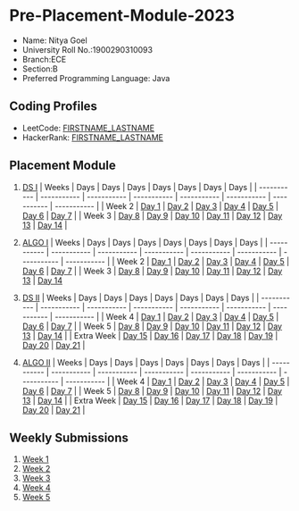 # Pre-Placement-Module-2023

- Name: Nitya Goel
- University Roll No.:1900290310093
- Branch:ECE
- Section:B
- Preferred Programming Language: Java

## Coding Profiles
- LeetCode: [FIRSTNAME_LASTNAME](https://leetcode.com/nityagoel/)
- HackerRank: [FIRSTNAME_LASTNAME](https://www.hackerrank.com/nitya_1923ec1051)

## Placement Module
1. [DS I](https://github.com/NityaGoel02/Pre-Placement-Module-2023/tree/main/DS%20I)
    | Weeks | Days | Days | Days | Days | Days | Days | Days |
    | ----------- | ----------- | ----------- | ----------- | ----------- | ----------- | ----------- | ----------- | 
    | Week 2 | [Day 1](https://github.com/NityaGoel02/Pre-Placement-Module-2023/tree/main/DS%20I/Day%201) | [Day 2](https://github.com/NityaGoel02/Pre-Placement-Module-2023/tree/main/DS%20I/Day%202) | [Day 3](https://github.com/NityaGoel02/Pre-Placement-Module-2023/tree/main/DS%20I/Day%203) | [Day 4](https://github.com/NityaGoel02/Pre-Placement-Module-2023/tree/main/DS%20I/Day%204) | [Day 5](https://github.com/NityaGoel02/Pre-Placement-Module-2023/tree/main/DS%20I/Day%205) | [Day 6](https://github.com/NityaGoel02/Pre-Placement-Module-2023/tree/main/DS%20I/Day%206) | [Day 7](https://github.com/NityaGoel02/Pre-Placement-Module-2023/tree/main/DS%20I/Day%207) |
    | Week 3 | [Day 8](https://github.com/NityaGoel02/Pre-Placement-Module-2023/tree/main/DS%20I/Day%208) | [Day 9](https://github.com/NityaGoel02/Pre-Placement-Module-2023/tree/main/DS%20I/Day%209) | [Day 10](https://github.com/NityaGoel02/Pre-Placement-Module-2023/tree/main/DS%20I/Day%2010) | [Day 11](https://github.com/NityaGoel02/Pre-Placement-Module-2023/tree/main/DS%20I/Day%2011) | [Day 12](https://github.com/NityaGoel02/Pre-Placement-Module-2023/tree/main/DS%20I/Day%2012) | [Day 13](https://github.com/NityaGoel02/Pre-Placement-Module-2023/tree/main/DS%20I/Day%2013) | [Day 14](https://github.com/NityaGoel02/Pre-Placement-Module-2023/tree/main/DS%20I/Day%2014) |
    
2. [ALGO I](https://github.com/NityaGoel02/Pre-Placement-Module-2023/tree/main/ALGO%20I)
    | Weeks | Days | Days | Days | Days | Days | Days | Days |
    | ----------- | ----------- | ----------- | ----------- | ----------- | ----------- | ----------- | ----------- |
    | Week 2 | [Day 1](https://github.com/NityaGoel02/Pre-Placement-Module-2023/tree/main/ALGO%20I/Day%201) | [Day 2](https://github.com/NityaGoel02/Pre-Placement-Module-2023/tree/main/ALGO%20I/Day%202) | [Day 3](https://github.com/NityaGoel02/Pre-Placement-Module-2023/tree/main/ALGO%20I/Day%203) | [Day 4](https://github.com/NityaGoel02/Pre-Placement-Module-2023/tree/main/ALGO%20I/Day%204) | [Day 5](https://github.com/NityaGoel02/Pre-Placement-Module-2023/tree/main/ALGO%20I/Day%205) | [Day 6](https://github.com/NityaGoel02/Pre-Placement-Module-2023/tree/main/ALGO%20I/Day%206) | [Day 7](https://github.com/NityaGoel02/Pre-Placement-Module-2023/tree/main/ALGO%20I/Day%207) |
    | Week 3 | [Day 8](https://github.com/NityaGoel02/Pre-Placement-Module-2023/tree/main/ALGO%20I/Day%208) | [Day 9](https://github.com/NityaGoel02/Pre-Placement-Module-2023/tree/main/ALGO%20I/Day%209) | [Day 10](https://github.com/NityaGoel02/Pre-Placement-Module-2023/tree/main/ALGO%20I/Day%2010) | [Day 11](https://github.com/NityaGoel02/Pre-Placement-Module-2023/tree/main/ALGO%20I/Day%2011) | [Day 12](https://github.com/NityaGoel02/Pre-Placement-Module-2023/tree/main/ALGO%20I/Day%2012) | [Day 13](https://github.com/NityaGoel02/Pre-Placement-Module-2023/tree/main/ALGO%20I/Day%2013) | [Day 14](https://github.com/NityaGoel02/Pre-Placement-Module-2023/tree/main/ALGO%20I/Day%2014)  
    
3. [DS II](https://github.com/NityaGoel02/Pre-Placement-Module-2023/tree/main/DS%20II)
    | Weeks | Days | Days | Days | Days | Days | Days | Days |
    | ----------- | ----------- | ----------- | ----------- | ----------- | ----------- | ----------- | ----------- |
    | Week 4 | [Day 1](https://github.com/NityaGoel02/Pre-Placement-Module-2023/tree/main/DS%20II/Day%201) | [Day 2](https://github.com/NityaGoel02/Pre-Placement-Module-2023/tree/main/DS%20II/Day%202) | [Day 3](https://github.com/NityaGoel02/Pre-Placement-Module-2023/tree/main/DS%20II/Day%203) | [Day 4](https://github.com/NityaGoel02/Pre-Placement-Module-2023/tree/main/DS%20II/Day%204) | [Day 5](https://github.com/NityaGoel02/Pre-Placement-Module-2023/tree/main/DS%20II/Day%205) | [Day 6](https://github.com/NityaGoel02/Pre-Placement-Module-2023/tree/main/DS%20II/Day%206) | [Day 7](https://github.com/NityaGoel02/Pre-Placement-Module-2023/tree/main/DS%20II/Day%207) | 
    | Week 5 | [Day 8](https://github.com/NityaGoel02/Pre-Placement-Module-2023/tree/main/DS%20II/Day%208) | [Day 9](https://github.com/NityaGoel02/Pre-Placement-Module-2023/tree/main/DS%20II/Day%209) | [Day 10](https://github.com/NityaGoel02/Pre-Placement-Module-2023/tree/main/DS%20II/Day%2010) | [Day 11](https://github.com/NityaGoel02/Pre-Placement-Module-2023/tree/main/DS%20II/Day%2011) | [Day 12](https://github.com/NityaGoel02/Pre-Placement-Module-2023/tree/main/DS%20II/Day%2012) | [Day 13](https://github.com/NityaGoel02/Pre-Placement-Module-2023/tree/main/DS%20II/Day%2013) | [Day 14](https://github.com/NityaGoel02/Pre-Placement-Module-2023/tree/main/DS%20II/Day%2014) |
    | Extra Week | [Day 15](https://github.com/NityaGoel02/Pre-Placement-Module-2023/tree/main/DS%20II/Day%2015) | [Day 16](https://github.com/NityaGoel02/Pre-Placement-Module-2023/tree/main/DS%20II/Day%2016) | [Day 17](https://github.com/NityaGoel02/Pre-Placement-Module-2023/tree/main/DS%20II/Day%2017) | [Day 18](https://github.com/NityaGoel02/Pre-Placement-Module-2023/tree/main/DS%20II/Day%2018) | [Day 19](https://github.com/NityaGoel02/Pre-Placement-Module-2023/tree/main/DS%20II/Day%2019) | [Day 20](https://github.com/NityaGoel02/Pre-Placement-Module-2023/tree/main/DS%20II/Day%2020) | [Day 21](https://github.com/NityaGoel02/Pre-Placement-Module-2023/tree/main/DS%20II/Day%2021) |
    
4. [ALGO II](https://github.com/NityaGoel02/Pre-Placement-Module-2023/tree/main/ALGO%20II)
    | Weeks | Days | Days | Days | Days | Days | Days | Days |
    | ----------- | ----------- | ----------- | ----------- | ----------- | ----------- | ----------- | ----------- |
    | Week 4 | [Day 1](https://github.com/NityaGoel02/Pre-Placement-Module-2023/tree/main/ALGO%20II/Day%201) | [Day 2](https://github.com/NityaGoel02/Pre-Placement-Module-2023/tree/main/ALGO%20II/Day%202) | [Day 3](https://github.com/NityaGoel02/Pre-Placement-Module-2023/tree/main/ALGO%20II/Day%203) | [Day 4](https://github.com/NityaGoel02/Pre-Placement-Module-2023/tree/main/ALGO%20II/Day%204) | [Day 5](https://github.com/NityaGoel02/Pre-Placement-Module-2023/tree/main/ALGO%20II/Day%205) | [Day 6](https://github.com/NityaGoel02/Pre-Placement-Module-2023/tree/main/ALGO%20II/Day%206) | [Day 7](https://github.com/NityaGoel02/Pre-Placement-Module-2023/tree/main/ALGO%20II/Day%207) |
    | Week 5 | [Day 8](https://github.com/NityaGoel02/Pre-Placement-Module-2023/tree/main/ALGO%20II/Day%208) | [Day 9](https://github.com/NityaGoel02/Pre-Placement-Module-2023/tree/main/ALGO%20II/Day%209) | [Day 10](https://github.com/NityaGoel02/Pre-Placement-Module-2023/tree/main/ALGO%20II/Day%2010) | [Day 11](https://github.com/NityaGoel02/Pre-Placement-Module-2023/tree/main/ALGO%20II/Day%2011) | [Day 12](https://github.com/NityaGoel02/Pre-Placement-Module-2023/tree/main/ALGO%20II/Day%2012) | [Day 13](https://github.com/NityaGoel02/Pre-Placement-Module-2023/tree/main/ALGO%20II/Day%2013) | [Day 14](https://github.com/NityaGoel02/Pre-Placement-Module-2023/tree/main/ALGO%20II/Day%2014) |
    | Extra Week | [Day 15](https://github.com/NityaGoel02/Pre-Placement-Module-2023/tree/main/ALGO%20II/Day%2015) | [Day 16](https://github.com/NityaGoel02/Pre-Placement-Module-2023/tree/main/ALGO%20II/Day%2016) | [Day 17](https://github.com/NityaGoel02/Pre-Placement-Module-2023/tree/main/ALGO%20II/Day%2017) | [Day 18](https://github.com/NityaGoel02/Pre-Placement-Module-2023/tree/main/ALGO%20II/Day%2018) | [Day 19](https://github.com/NityaGoel02/Pre-Placement-Module-2023/tree/main/ALGO%20II/Day%2019) | [Day 20](https://github.com/NityaGoel02/Pre-Placement-Module-2023/tree/main/ALGO%20II/Day%2020) | [Day 21](https://github.com/NityaGoel02/Pre-Placement-Module-2023/tree/main/ALGO%20II/Day%2021) |

## Weekly Submissions
1. [Week 1](https://github.com/NityaGoel02/Pre-Placement-Module-2023/tree/main/Weekly%20Submissions/Week%201)
2. [Week 2](https://github.com/NityaGoel02/Pre-Placement-Module-2023/tree/main/Weekly%20Submissions/Week%202)
3. [Week 3](https://github.com/NityaGoel02/Pre-Placement-Module-2023/tree/main/Weekly%20Submissions/Week%203)
4. [Week 4](https://github.com/NityaGoel02/Pre-Placement-Module-2023/tree/main/Weekly%20Submissions/Week%204)
5. [Week 5](https://github.com/NityaGoel02/Pre-Placement-Module-2023/tree/main/Weekly%20Submissions/Week%205)
